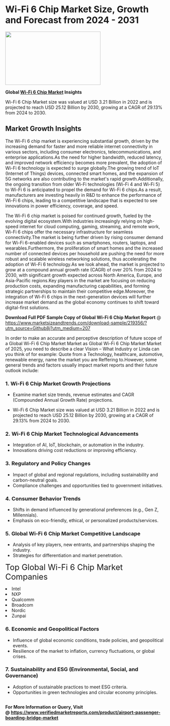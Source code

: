 <H1>Wi-Fi 6 Chip Market Size, Growth and Forecast from 2024 - 2031</H1><img class="aligncenter size-medium wp-image-584254" src="https://thirdeyenews.in/wp-content/uploads/2024/09/Global-Market-Research-300x168.jpeg" alt="" width="300" height="168" /><p><strong>Global&nbsp;<a href="https://www.marketsizeandtrends.com/download-sample/219356/?utm_source=Github8j?utm_medium=207">Wi-Fi 6 Chip Market</a> Insights</strong></p><p>Wi-Fi 6 Chip Market size was valued at USD 3.21 Billion in 2022 and is projected to reach USD 25.12 Billion by 2030, growing at a CAGR of 29.13% from 2024 to 2030.</p><p><h2>Market Growth Insights</h2> <p>The Wi-Fi 6 chip market is experiencing substantial growth, driven by the increasing demand for faster and more reliable internet connectivity in various sectors, including consumer electronics, telecommunications, and enterprise applications.As the need for higher bandwidth, reduced latency, and improved network efficiency becomes more prevalent, the adoption of Wi-Fi 6 technology is expected to surge globally.The growing trend of IoT (Internet of Things) devices, connected smart homes, and the expansion of 5G networks are also contributing to the market's rapid growth.Additionally, the ongoing transition from older Wi-Fi technologies (Wi-Fi 4 and Wi-Fi 5) to Wi-Fi 6 is anticipated to propel the demand for Wi-Fi 6 chips.As a result, manufacturers are investing heavily in R&D to enhance the performance of Wi-Fi 6 chips, leading to a competitive landscape that is expected to see innovations in power efficiency, coverage, and speed.</p> <p>The Wi-Fi 6 chip market is poised for continued growth, fueled by the evolving digital ecosystem.With industries increasingly relying on high-speed internet for cloud computing, gaming, streaming, and remote work, Wi-Fi 6 chips offer the necessary infrastructure for seamless connectivity.The market is being further driven by rising consumer demand for Wi-Fi 6-enabled devices such as smartphones, routers, laptops, and wearables.Furthermore, the proliferation of smart homes and the increased number of connected devices per household are pushing the need for more robust and scalable wireless networking solutions, thus accelerating the adoption of Wi-Fi 6 technology.As we look ahead, the market is projected to grow at a compound annual growth rate (CAGR) of over 20% from 2024 to 2030, with significant growth expected across North America, Europe, and Asia-Pacific regions.Key players in the market are focusing on reducing production costs, expanding manufacturing capabilities, and forming strategic partnerships to maintain their competitive edge.Moreover, the integration of Wi-Fi 6 chips in the next-generation devices will further increase market demand as the global economy continues to shift toward digital-first solutions.</p> <p><span class=""><strong>Download Full PDF Sample Copy of Global Wi-Fi 6 Chip Market Report</strong> @ <a href="https://www.marketsizeandtrends.com/download-sample/219356/?utm_source=Github8j?utm_medium=207" target="_blank">https://www.marketsizeandtrends.com/download-sample/219356/?utm_source=Github8j?utm_medium=207</a></span></p><p>In order to make an accurate and perceptive description of future scope of a Global&nbsp;Wi-Fi 6 Chip Market Market as Global&nbsp;Wi-Fi 6 Chip Market Market of 2025, you need to describe a clear Vision &ndash; What Industry or Linda can you think of for example: Quote from a Technology, healthcare, automotive, renewable energy, name the market you are Reffering to.However, some general trends and factors usually impact market reports and their future outlook include:</p><h3>1.&nbsp;<strong>Wi-Fi 6 Chip Market Growth Projections</strong></h3><ul><li>Examine market size trends, revenue estimates and CAGR (Compounded Annual Growth Rate) projections.</li><li><p>Wi-Fi 6 Chip Market size was valued at USD 3.21 Billion in 2022 and is projected to reach USD 25.12 Billion by 2030, growing at a CAGR of 29.13% from 2024 to 2030.</p></li></ul><h3>2.&nbsp;<strong>Wi-Fi 6 Chip Market Technological Advancements</strong></h3><ul><li>Integration of AI, IoT, blockchain, or automation in the industry.</li><li>Innovations driving cost reductions or improving efficiency.</li></ul><h3>3.&nbsp;<strong>Regulatory and Policy Changes</strong></h3><ul><li>Impact of global and regional regulations, including sustainability and carbon-neutral goals.</li><li>Compliance challenges and opportunities tied to government initiatives.</li></ul><h3>4.&nbsp;<strong>Consumer Behavior Trends</strong></h3><ul><li>Shifts in demand influenced by generational preferences (e.g., Gen Z, Millennials).</li><li>Emphasis on eco-friendly, ethical, or personalized products/services.</li></ul><h3>5.&nbsp;<strong>Global Wi-Fi 6 Chip Market Competitive Landscape</strong></h3><ul><li>Analysis of key players, new entrants, and partnerships shaping the industry.</li><li>Strategies for differentiation and market penetration.</li></ul><p data-pm-slice="1 1 []"><span style="color: inherit; font-family: inherit; font-size: 25px;">Top Global Wi-Fi 6 Chip Market Companies</span></p><div class="" data-test-id=""><p><li>Intel</li><li> NXP</li><li> Qualcomm</li><li> Broadcom</li><li> Nordic</li><li> Zunpai</li></p></div><h3>6.&nbsp;<strong>Economic and Geopolitical Factors</strong></h3><ul><li>Influence of global economic conditions, trade policies, and geopolitical events.</li><li>Resilience of the market to inflation, currency fluctuations, or global crises.</li></ul><h3>7.&nbsp;<strong>Sustainability and ESG (Environmental, Social, and Governance)</strong></h3><ul><li>Adoption of sustainable practices to meet ESG criteria.</li><li>Opportunities in green technologies and circular economy principles.</li></ul><h2><strong style="font-size: 14px;">For More Information or Query, Visit @&nbsp;</strong><a style="background-color: #ffffff; font-size: 14px;" href="https://www.marketsizeandtrends.com/report/wi-fi-6-chip-market/" target="_blank">https://www.verifiedmarketreports.com/product/airport-passenger-boarding-bridge-market</a></h2>